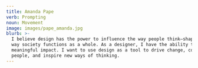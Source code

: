 ```yaml
---
title: Amanda Pape
verb: Prompting
noun: Movement
image: images/pape_amanda.jpg
blurb: >-
  I believe design has the power to influence the way people think—shaping the
  way society functions as a whole. As a designer, I have the ability to make a
  meaningful impact. I want to use design as a tool to drive change, connect
  people, and inspire new ways of thinking.
---
```

